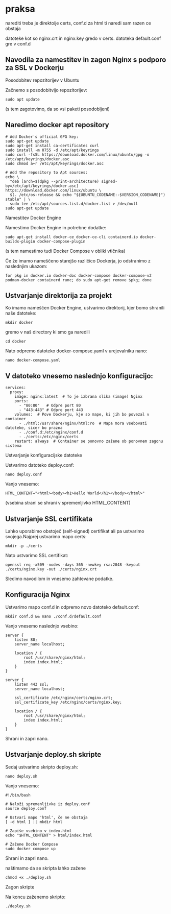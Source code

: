 # praksa

narediti treba je direktoije certs, conf.d za html ti naredi sam razen ce obstaja

datoteke kot so nginx.crt in nginx.key gredo v certs.
datoteka default.conf gre v conf.d








## Navodila za namestitev in zagon Nginx s podporo za SSL v Dockerju

Posodobitev repozitorijev v Ubuntu

Začnemo s posodobitvijo repozitorijev:

```
sudo apt update
```


(s tem zagotovimo, da so vsi paketi posodobljeni)


## Naredimo docker apt repository

```
# Add Docker's official GPG key:
sudo apt-get update
sudo apt-get install ca-certificates curl
sudo install -m 0755 -d /etc/apt/keyrings
sudo curl -fsSL https://download.docker.com/linux/ubuntu/gpg -o /etc/apt/keyrings/docker.asc
sudo chmod a+r /etc/apt/keyrings/docker.asc

# Add the repository to Apt sources:
echo \
  "deb [arch=$(dpkg --print-architecture) signed-by=/etc/apt/keyrings/docker.asc] https://download.docker.com/linux/ubuntu \
  $(. /etc/os-release && echo "${UBUNTU_CODENAME:-$VERSION_CODENAME}") stable" | \
  sudo tee /etc/apt/sources.list.d/docker.list > /dev/null
sudo apt-get update
```


Namestitev Docker Engine

Namestimo Docker Engine in potrebne dodatke:


```
sudo apt-get install docker-ce docker-ce-cli containerd.io docker-buildx-plugin docker-compose-plugin
```

(s tem namestimo tudi Docker Compose v obliki vtičnika)

Če že imamo nameščeno starejšo različico Dockerja, jo odstranimo z naslednjim ukazom:

```
for pkg in docker.io docker-doc docker-compose docker-compose-v2 podman-docker containerd runc; do sudo apt-get remove $pkg; done
```

## Ustvarjanje direktorija za projekt

Ko imamo nameščen Docker Engine, ustvarimo direktorij, kjer bomo shranili naše datoteke:

```
mkdir docker
```

gremo v naš directory ki smo ga naredili

```
cd docker
```

Nato odpremo datoteko docker-compose.yaml v urejevalniku nano:

```
nano docker-compose.yaml
```


## V datoteko vnesemo naslednjo konfiguracijo:

```
services:
  proxy:
    image: nginx:latest  # To je izbrana slika (image) Nginx
    ports:
      - "80:80"   # Odpre port 80
      - "443:443" # Odpre port 443
    volumes:  # Pove Dockerju, kje so mape, ki jih bo povezal v container
      - ./html:/usr/share/nginx/html:ro  # Mapa mora vsebovati datoteke, sicer bo prazna
      - ./conf.d:/etc/nginx/conf.d
      - ./certs:/etc/nginx/certs
    restart: always  # Container se ponovno zažene ob ponovnem zagonu sistema
```

Ustvarjanje konfiguracijske datoteke

Ustvarimo datoteko deploy.conf:

```
nano deploy.conf
```

Vanjo vnesemo:

```
HTML_CONTENT="<html><body><h1>Hello World</h1></body></html>"
```

(vsebina strani se shrani v spremenljivko HTML_CONTENT)

## Ustvarjanje SSL certifikata

Lahko uporabimo obstoječ (self-signed) certifikat ali pa ustvarimo svojega.Najprej ustvarimo mapo certs:

```
mkdir -p ./certs
```
Nato ustvarimo SSL certifikat:

```
openssl req -x509 -nodes -days 365 -newkey rsa:2048 -keyout ./certs/nginx.key -out ./certs/nginx.crt
```


Sledimo navodilom in vnesemo zahtevane podatke.

## Konfiguracija Nginx

Ustvarimo mapo conf.d in odpremo novo datoteko default.conf:

```
mkdir conf.d && nano ./conf.d/default.conf
```

Vanjo vnesemo naslednjo vsebino:

```
server {
    listen 80;
    server_name localhost;

    location / {
        root /usr/share/nginx/html;
        index index.html;
    }
}

server {
    listen 443 ssl;
    server_name localhost;

    ssl_certificate /etc/nginx/certs/nginx.crt;
    ssl_certificate_key /etc/nginx/certs/nginx.key;

    location / {
        root /usr/share/nginx/html;
        index index.html;
    }
}
```


Shrani in zapri nano.

## Ustvarjanje deploy.sh skripte

Sedaj ustvarimo skripto deploy.sh:


```
nano deploy.sh
```

Vanjo vnesemo:

```
#!/bin/bash

# Naloži spremenljivke iz deploy.conf
source deploy.conf

# Ustvari mapo 'html', če ne obstaja
[ -d html ] || mkdir html

# Zapiše vsebino v index.html
echo "$HTML_CONTENT" > html/index.html

# Zažene Docker Compose
sudo docker compose up
```

Shrani in zapri nano.

naštimamo da se skripta lahko zažene

```
chmod +x ./deploy.sh
```

Zagon skripte

Na koncu zaženemo skripto:

```
./deploy.sh
```
